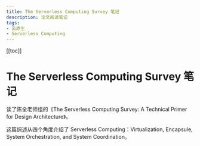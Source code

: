 ```yaml
---
title: The Serverless Computing Survey 笔记
description: 论文阅读笔记
tags: 
- 云原生
- Serverless Computing
---
```


[[toc]]

# The Serverless Computing Survey 笔记

读了陈全老师组的《The Serverless Computing Survey: A Technical Primer for Design Architecture》。

这篇综述从四个角度介绍了 Serverless Computing：Virtualization, Encapsule, System Orchestration, and System Coordination。



